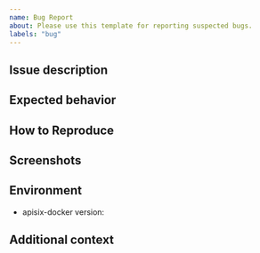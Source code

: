```yaml
---
name: Bug Report
about: Please use this template for reporting suspected bugs.
labels: "bug"
---
```


## Issue description
<!-- A clear and concise description of what the issue is. -->

## Expected behavior
<!-- A clear and concise description of what you expected to happen. -->

## How to Reproduce
<!-- Add how you reproduce that error. -->

## Screenshots
<!-- Add screenshots to help explain your problem if applicable. -->

## Environment

* apisix-docker version:

## Additional context
<!-- Do you want to solve this issue? or add any other context about the problem here. -->
